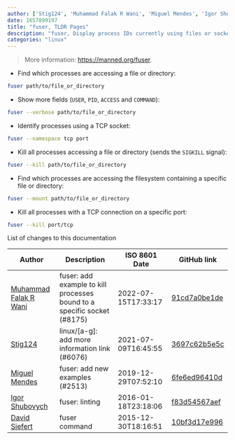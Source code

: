 ```yaml
---
author: ['Stig124', 'Muhammad Falak R Wani', 'Miguel Mendes', 'Igor Shubovych', 'David Siefert']
date: 1657899197
title: "fuser, TLDR Pages"
description: "fuser, Display process IDs currently using files or sockets."
categories: "linux"
---
```

> More information: <https://manned.org/fuser>.

- Find which processes are accessing a file or directory:

```bash
fuser path/to/file_or_directory
```

- Show more fields (`USER`, `PID`, `ACCESS` and `COMMAND`):

```bash
fuser --verbose path/to/file_or_directory
```

- Identify processes using a TCP socket:

```bash
fuser --namespace tcp port
```

- Kill all processes accessing a file or directory (sends the `SIGKILL` signal):

```bash
fuser --kill path/to/file_or_directory
```

- Find which processes are accessing the filesystem containing a specific file or directory:

```bash
fuser --mount path/to/file_or_directory
```

- Kill all processes with a TCP connection on a specific port:

```bash
fuser --kill port/tcp
```
List of changes to this documentation


Author | Description | ISO 8601 Date | GitHub link
------|-----|-----|-----
[Muhammad Falak R Wani](mailto:falakreyaz@gmail.com) | fuser: add example to kill processes bound to a specific socket (#8175) | 2022-07-15T17:33:17 | [91cd7a0be1de](https://github.com/tldr-pages/tldr/commit/91cd7a0be1defc6c6be4c72509ff3ce11d6fd0cb)
[Stig124](mailto:stigpro@outlook.fr) | linux/[a-g]: add more information link (#6076) | 2021-07-09T16:45:55 | [3697c62b5e5c](https://github.com/tldr-pages/tldr/commit/3697c62b5e5cd9bae7a99c591cb81d1ddcfbf792)
[Miguel Mendes](mailto:mendesmiguel@users.noreply.github.com) | fuser: add new examples (#2513) | 2019-12-29T07:52:10 | [6fe6ed96410d](https://github.com/tldr-pages/tldr/commit/6fe6ed96410d945fece24c79fbc392ceccad68de)
[Igor Shubovych](mailto:igor.shubovych@gmail.com) | fuser: linting | 2016-01-18T23:18:06 | [f83d54567aef](https://github.com/tldr-pages/tldr/commit/f83d54567aef5f0e456607478e826db1d0979955)
[David Siefert](mailto:siefert.david@gmail.com) | fuser command | 2015-12-30T18:16:51 | [10bf3d17e996](https://github.com/tldr-pages/tldr/commit/10bf3d17e996ab5c4f19918d533a26074b5a4490)

